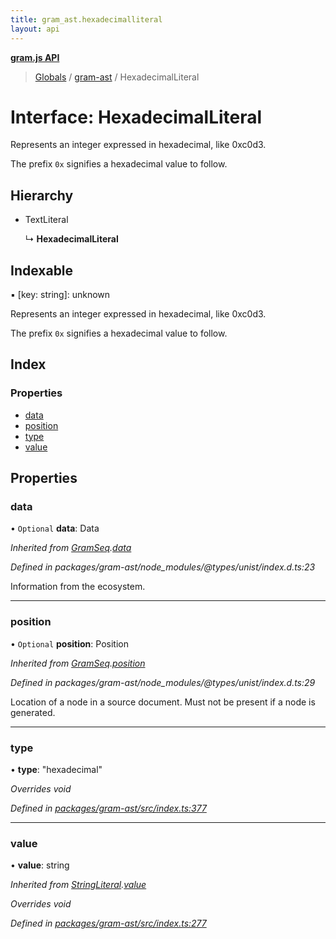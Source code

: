 ```yaml
---
title: gram_ast.hexadecimalliteral
layout: api
---
```


**[gram.js API](../README.md)**

> [Globals](../globals.md) / [gram-ast](../modules/gram_ast.md) / HexadecimalLiteral

# Interface: HexadecimalLiteral

Represents an integer expressed in hexadecimal, like 0xc0d3.

The prefix `0x` signifies a hexadecimal value to follow.

## Hierarchy

* TextLiteral

  ↳ **HexadecimalLiteral**

## Indexable

▪ [key: string]: unknown

Represents an integer expressed in hexadecimal, like 0xc0d3.

The prefix `0x` signifies a hexadecimal value to follow.

## Index

### Properties

* [data](gram_ast.hexadecimalliteral.md#data)
* [position](gram_ast.hexadecimalliteral.md#position)
* [type](gram_ast.hexadecimalliteral.md#type)
* [value](gram_ast.hexadecimalliteral.md#value)

## Properties

### data

• `Optional` **data**: Data

*Inherited from [GramSeq](gram_ast.gramseq.md).[data](gram_ast.gramseq.md#data)*

*Defined in packages/gram-ast/node_modules/@types/unist/index.d.ts:23*

Information from the ecosystem.

___

### position

• `Optional` **position**: Position

*Inherited from [GramSeq](gram_ast.gramseq.md).[position](gram_ast.gramseq.md#position)*

*Defined in packages/gram-ast/node_modules/@types/unist/index.d.ts:29*

Location of a node in a source document.
Must not be present if a node is generated.

___

### type

•  **type**: \"hexadecimal\"

*Overrides void*

*Defined in [packages/gram-ast/src/index.ts:377](https://github.com/gram-data/gram-js/blob/d80fb0e/packages/gram-ast/src/index.ts#L377)*

___

### value

•  **value**: string

*Inherited from [StringLiteral](gram_ast.stringliteral.md).[value](gram_ast.stringliteral.md#value)*

*Overrides void*

*Defined in [packages/gram-ast/src/index.ts:277](https://github.com/gram-data/gram-js/blob/d80fb0e/packages/gram-ast/src/index.ts#L277)*
